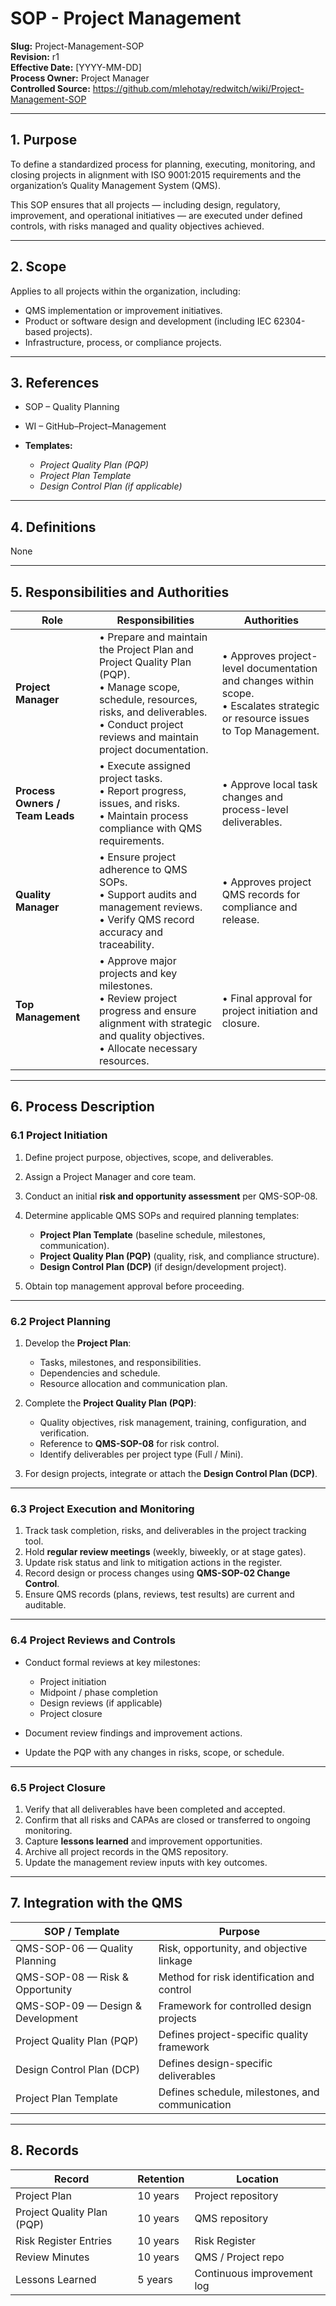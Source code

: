 # **SOP - Project Management**

**Slug:** Project-Management-SOP  
**Revision:** r1  
**Effective Date:** [YYYY-MM-DD]  
**Process Owner:** Project Manager  
**Controlled Source:** https://github.com/mlehotay/redwitch/wiki/Project-Management-SOP  

---

## **1. Purpose**

To define a standardized process for planning, executing, monitoring, and closing projects in alignment with ISO 9001:2015 requirements and the organization’s Quality Management System (QMS).

This SOP ensures that all projects — including design, regulatory, improvement, and operational initiatives — are executed under defined controls, with risks managed and quality objectives achieved.

---

## **2. Scope**

Applies to all projects within the organization, including:

* QMS implementation or improvement initiatives.
* Product or software design and development (including IEC 62304-based projects).
* Infrastructure, process, or compliance projects.

---

## **3. References**

* SOP – Quality Planning
* WI – GitHub–Project–Management

* **Templates:**

  * *Project Quality Plan (PQP)*
  * *Project Plan Template*
  * *Design Control Plan (if applicable)*

---

## **4. Definitions**

None

---

## **5. Responsibilities and Authorities**

| **Role**                        | **Responsibilities**                                                                                                                                                                                      | **Authorities**                                                                                                                 |
| ------------------------------- | --------------------------------------------------------------------------------------------------------------------------------------------------------------------------------------------------------- | ------------------------------------------------------------------------------------------------------------------------------- |
| **Project Manager**             | • Prepare and maintain the Project Plan and Project Quality Plan (PQP).<br>• Manage scope, schedule, resources, risks, and deliverables.<br>• Conduct project reviews and maintain project documentation. | • Approves project-level documentation and changes within scope.<br>• Escalates strategic or resource issues to Top Management. |
| **Process Owners / Team Leads** | • Execute assigned project tasks.<br>• Report progress, issues, and risks.<br>• Maintain process compliance with QMS requirements.                                                                        | • Approve local task changes and process-level deliverables.                                                                    |
| **Quality Manager**             | • Ensure project adherence to QMS SOPs.<br>• Support audits and management reviews.<br>• Verify QMS record accuracy and traceability.                                                                     | • Approves project QMS records for compliance and release.                                                                      |
| **Top Management**              | • Approve major projects and key milestones.<br>• Review project progress and ensure alignment with strategic and quality objectives.<br>• Allocate necessary resources.                                  | • Final approval for project initiation and closure.                                                                            |

---

## **6. Process Description**

### **6.1 Project Initiation**

1. Define project purpose, objectives, scope, and deliverables.
2. Assign a Project Manager and core team.
3. Conduct an initial **risk and opportunity assessment** per QMS-SOP-08.
4. Determine applicable QMS SOPs and required planning templates:

   * **Project Plan Template** (baseline schedule, milestones, communication).
   * **Project Quality Plan (PQP)** (quality, risk, and compliance structure).
   * **Design Control Plan (DCP)** (if design/development project).
5. Obtain top management approval before proceeding.

---

### **6.2 Project Planning**

1. Develop the **Project Plan**:

   * Tasks, milestones, and responsibilities.
   * Dependencies and schedule.
   * Resource allocation and communication plan.
2. Complete the **Project Quality Plan (PQP)**:

   * Quality objectives, risk management, training, configuration, and verification.
   * Reference to **QMS-SOP-08** for risk control.
   * Identify deliverables per project type (Full / Mini).
3. For design projects, integrate or attach the **Design Control Plan (DCP)**.

---

### **6.3 Project Execution and Monitoring**

1. Track task completion, risks, and deliverables in the project tracking tool.
2. Hold **regular review meetings** (weekly, biweekly, or at stage gates).
3. Update risk status and link to mitigation actions in the register.
4. Record design or process changes using **QMS-SOP-02 Change Control**.
5. Ensure QMS records (plans, reviews, test results) are current and auditable.

---

### **6.4 Project Reviews and Controls**

* Conduct formal reviews at key milestones:

  * Project initiation
  * Midpoint / phase completion
  * Design reviews (if applicable)
  * Project closure
* Document review findings and improvement actions.
* Update the PQP with any changes in risks, scope, or schedule.

---

### **6.5 Project Closure**

1. Verify that all deliverables have been completed and accepted.
2. Confirm that all risks and CAPAs are closed or transferred to ongoing monitoring.
3. Capture **lessons learned** and improvement opportunities.
4. Archive all project records in the QMS repository.
5. Update the management review inputs with key outcomes.

---

## **7. Integration with the QMS**

| SOP / Template                    | Purpose                                         |
| --------------------------------- | ----------------------------------------------- |
| QMS-SOP-06 — Quality Planning     | Risk, opportunity, and objective linkage        |
| QMS-SOP-08 — Risk & Opportunity   | Method for risk identification and control      |
| QMS-SOP-09 — Design & Development | Framework for controlled design projects        |
| Project Quality Plan (PQP)        | Defines project-specific quality framework      |
| Design Control Plan (DCP)         | Defines design-specific deliverables            |
| Project Plan Template             | Defines schedule, milestones, and communication |

---

## **8. Records**

| Record                     | Retention | Location                   |
| -------------------------- | --------- | -------------------------- |
| Project Plan               | 10 years  | Project repository         |
| Project Quality Plan (PQP) | 10 years  | QMS repository             |
| Risk Register Entries      | 10 years  | Risk Register              |
| Review Minutes             | 10 years  | QMS / Project repo         |
| Lessons Learned            | 5 years   | Continuous improvement log |
